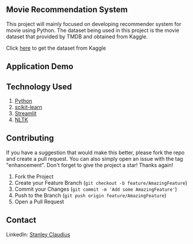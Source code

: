 ## Movie Recommendation System
This project will mainly focused on developing recommender system for movie using Python. The dataset being used in this project is the movie dataset that provided by TMDB and obtained from Kaggle.

Click [here](https://www.kaggle.com/datasets/tmdb/tmdb-movie-metadata?select=tmdb_5000_movies.csv) to get the dataset from Kaggle

## Application Demo


## Technology Used
1. [Python](https://www.python.org/)
2. [scikit-learn](https://scikit-learn.org/stable/index.html)
3. [Streamlit](https://streamlit.io/)
4. [NLTK](https://www.nltk.org/)

## Contributing
If you have a suggestion that would make this better, please fork the repo and create a pull request. You can also simply open an issue with the tag "enhancement".
Don't forget to give the project a star! Thanks again!

1. Fork the Project
2. Create your Feature Branch (`git checkout -b feature/AmazingFeature`)
3. Commit your Changes (`git commit -m 'Add some AmazingFeature'`)
4. Push to the Branch (`git push origin feature/AmazingFeature`)
5. Open a Pull Request

## Contact
LinkedIn: [Stanley Claudius](https://www.linkedin.com/in/stanley-claudius-4560b21b7)